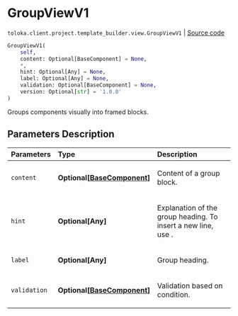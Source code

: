 # GroupViewV1
`toloka.client.project.template_builder.view.GroupViewV1` | [Source code](https://github.com/Toloka/toloka-kit/blob/v0.1.25/src/client/project/template_builder/view.py#L176)

```python
GroupViewV1(
    self,
    content: Optional[BaseComponent] = None,
    *,
    hint: Optional[Any] = None,
    label: Optional[Any] = None,
    validation: Optional[BaseComponent] = None,
    version: Optional[str] = '1.0.0'
)
```

Groups components visually into framed blocks.

## Parameters Description

| Parameters | Type | Description |
| :----------| :----| :-----------|
`content`|**Optional\[[BaseComponent](toloka.client.project.template_builder.base.BaseComponent.md)\]**|<p>Content of a group block.</p>
`hint`|**Optional\[Any\]**|<p>Explanation of the group heading. To insert a new line, use .</p>
`label`|**Optional\[Any\]**|<p>Group heading.</p>
`validation`|**Optional\[[BaseComponent](toloka.client.project.template_builder.base.BaseComponent.md)\]**|<p>Validation based on condition.</p>
